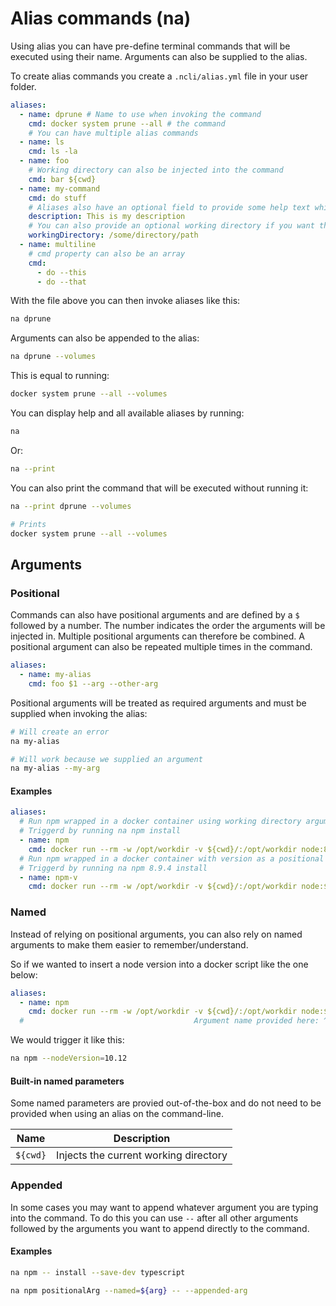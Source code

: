 # Alias commands (na)
Using alias you can have pre-define terminal commands that will be executed using their name. Arguments can also be supplied to the alias.

To create alias commands you create a `.ncli/alias.yml` file in your user folder.

```yaml
aliases:
  - name: dprune # Name to use when invoking the command
    cmd: docker system prune --all # the command
    # You can have multiple alias commands
  - name: ls
    cmd: ls -la
  - name: foo
    # Working directory can also be injected into the command
    cmd: bar ${cwd}
  - name: my-command
    cmd: do stuff
    # Aliases also have an optional field to provide some help text which will be displayed when displaying alias help.
    description: This is my description
    # You can also provide an optional working directory if you want the command to be executed in another directory than where the alias is executed
    workingDirectory: /some/directory/path
  - name: multiline
    # cmd property can also be an array
    cmd:
      - do --this
      - do --that
```

With the file above you can then invoke aliases like this:
```bash
na dprune
```

Arguments can also be appended to the alias:
```bash
na dprune --volumes
```

This is equal to running:
```bash
docker system prune --all --volumes
```

You can display help and all available aliases by running:
```bash
na
```

Or:
```bash
na --print
```

You can also print the command that will be executed without running it:
```bash
na --print dprune --volumes

# Prints
docker system prune --all --volumes
```

## Arguments

### Positional
Commands can also have positional arguments and are defined by a `$` followed by a number. The number indicates the order the arguments will be injected in. Multiple positional arguments can therefore be combined. A positional argument can also be repeated multiple times in the command.

```yaml
aliases:
  - name: my-alias
    cmd: foo $1 --arg --other-arg
```

Positional arguments will be treated as required arguments and must be supplied when invoking the alias:

```bash
# Will create an error
na my-alias

# Will work because we supplied an argument
na my-alias --my-arg
```

#### Examples

```yaml
aliases:
  # Run npm wrapped in a docker container using working directory argument
  # Triggerd by running na npm install
  - name: npm
    cmd: docker run --rm -w /opt/workdir -v ${cwd}/:/opt/workdir node:8.9.4-alpine npm
  # Run npm wrapped in a docker container with version as a positional argument
  # Triggerd by running na npm 8.9.4 install
  - name: npm-v
    cmd: docker run --rm -w /opt/workdir -v ${cwd}/:/opt/workdir node:$1-alpine npm
```

### Named
Instead of relying on positional arguments, you can also rely on named arguments to make them easier to remember/understand.

So if we wanted to insert a node version into a docker script like the one below:

```yaml
aliases:
  - name: npm
    cmd: docker run --rm -w /opt/workdir -v ${cwd}/:/opt/workdir node:${nodeVersion}-alpine npm
  #                                      Argument name provided here: ^^^^^^^^^^^^^^
```

We would trigger it like this:

```bash
na npm --nodeVersion=10.12
```

#### Built-in named parameters
Some named parameters are provied out-of-the-box and do not need to be provided when using an alias on the command-line.

| Name       | Description                    |
| ---------- | ------------------------------ |
| `${cwd}`   | Injects the current working directory |

### Appended
In some cases you may want to append whatever argument you are typing into the command. To do this you can use `--` after all other arguments followed by the arguments you want to append directly to the command.

#### Examples

```bash
na npm -- install --save-dev typescript
```

```bash
na npm positionalArg --named=${arg} -- --appended-arg
```
